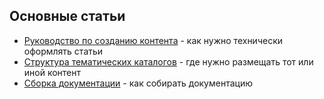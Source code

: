 ## Основные статьи

- [Руководство по созданию контента](../../content.md) - как нужно технически оформлять статьи
- [Структура тематических каталогов](../../subjects.md) - где нужно размещать тот или иной контент
- [Сборка документации](../../build.md) - как собирать документацию

